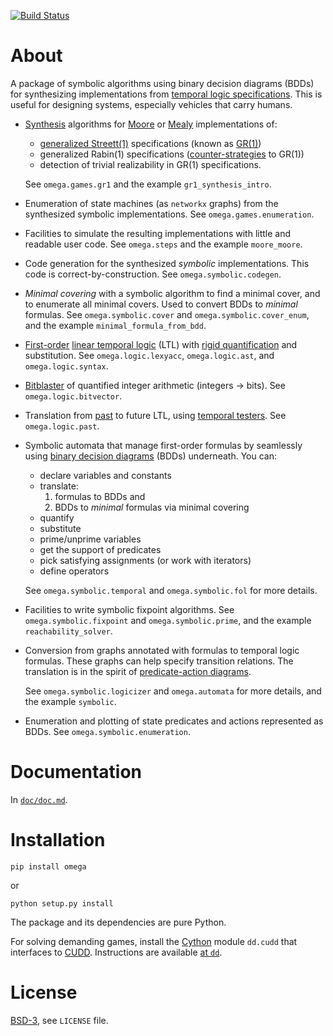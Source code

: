 [![Build Status][build_img]][ci]


About
=====

A package of symbolic algorithms using binary decision diagrams (BDDs)
for synthesizing implementations from [temporal logic specifications][specs].
This is useful for designing systems, especially vehicles that carry humans.


- [Synthesis][synthesis] algorithms for [Moore][moore] or [Mealy][mealy]
  implementations of:

  - [generalized Streett(1)][streett1] specifications (known as [GR(1)][gr1])
  - generalized Rabin(1) specifications ([counter-strategies][rabin1] to GR(1))
  - detection of trivial realizability in GR(1) specifications.

  See `omega.games.gr1` and the example `gr1_synthesis_intro`.


- Enumeration of state machines (as `networkx` graphs) from the synthesized
  symbolic implementations. See `omega.games.enumeration`.


- Facilities to simulate the resulting implementations with little and
  readable user code. See `omega.steps` and the example `moore_moore`.


- Code generation for the synthesized *symbolic* implementations.
  This code is correct-by-construction. See `omega.symbolic.codegen`.


- *Minimal covering* with a symbolic algorithm to find a minimal cover, and to
  enumerate all minimal covers. Used to convert BDDs to *minimal* formulas.
  See `omega.symbolic.cover` and `omega.symbolic.cover_enum`, and the
  example `minimal_formula_from_bdd`.


- [First-order][fol] [linear temporal logic][LTL] (LTL) with
  [rigid quantification][rigid quantification] and substitution.
  See `omega.logic.lexyacc`, `omega.logic.ast`, and `omega.logic.syntax`.


- [Bitblaster][bitblasting] of quantified integer arithmetic (integers -> bits).
  See `omega.logic.bitvector`.


- Translation from [past][past LTL] to future LTL, using
  [temporal testers][temporal testers]. See `omega.logic.past`.


- Symbolic automata that manage first-order formulas by seamlessly using
  [binary decision diagrams][bdd] (BDDs) underneath. You can:

  - declare variables and constants
  - translate:
    1. formulas to BDDs and
    2. BDDs to *minimal* formulas via minimal covering
  - quantify
  - substitute
  - prime/unprime variables
  - get the support of predicates
  - pick satisfying assignments (or work with iterators)
  - define operators

  See `omega.symbolic.temporal` and `omega.symbolic.fol` for more details.


- Facilities to write symbolic fixpoint algorithms.
  See `omega.symbolic.fixpoint` and `omega.symbolic.prime`, and the example
  `reachability_solver`.


- Conversion from graphs annotated with formulas to temporal logic formulas.
  These graphs can help specify transition relations.
  The translation is in the spirit of
  [predicate-action diagrams][tla-in-pictures].

  See `omega.symbolic.logicizer` and `omega.automata` for more details, and
  the example `symbolic`.


- Enumeration and plotting of state predicates and actions represented as BDDs.
  See `omega.symbolic.enumeration`.


Documentation
=============

In  [`doc/doc.md`][doc].


Installation
============

```
pip install omega
```

or

```
python setup.py install
```

The package and its dependencies are pure Python.

For solving demanding games, install the [Cython][cython] module `dd.cudd`
that interfaces to [CUDD][cudd].
Instructions are available [at `dd`][dd].


License
=======
[BSD-3][bsd3], see `LICENSE` file.


[specs]: https://lamport.azurewebsites.net/tla/book-02-08-08.pdf
[synthesis]: https://doi.org/10.1007/BFb0035748
[moore]: https://web.archive.org/web/20120216141113/http://people.mokk.bme.hu/~kornai/termeszetes/moore_1956.pdf
[mealy]: https://doi.org/10.1002/j.1538-7305.1955.tb03788.x
[streett1]: https://doi.org/10.1016/j.ic.2005.01.006
[gr1]: https://doi.org/10.1007/11609773_24
[rabin1]: https://online.tugraz.at/tug_online/voe_main2.getvolltext?pCurrPk=47554
[fol]: https://en.wikipedia.org/wiki/First-order_logic
[past LTL]: https://doi.org/10.1007/3-540-15648-8_16
[LTL]: https://doi.org/10.1109/SFCS.1977.32
[temporal testers]: https://doi.org/10.1007/978-3-540-69850-0_11
[rigid quantification]: https://doi.org/10.1007/978-1-4612-4222-2
[bitblasting]: https://doi.org/10.1007/978-3-540-74105-3
[bdd]: https://doi.org/10.1109/TC.1986.1676819
[tla-in-pictures]: https://doi.org/10.1109/32.464544
[doc]: https://github.com/tulip-control/omega/blob/main/doc/doc.md
[cython]: https://en.wikipedia.org/wiki/Cython
[cudd]: http://vlsi.colorado.edu/~fabio/CUDD
[dd]: https://github.com/tulip-control/dd#cython-bindings
[bsd3]: https://opensource.org/licenses/BSD-3-Clause

[build_img]: https://github.com/tulip-control/omega/actions/workflows/main.yml/badge.svg?branch=main
[ci]: https://github.com/tulip-control/omega/actions
